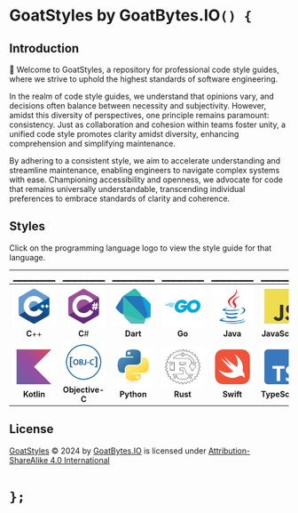 # GoatStyles by GoatBytes.IO`() {`


## Introduction

:wave: Welcome to GoatStyles, a repository for professional code style guides, where we strive to uphold the highest standards of software engineering.

In the realm of code style guides, we understand that opinions vary, and decisions often balance between necessity and subjectivity. However, amidst this diversity of perspectives, one principle remains paramount: consistency. Just as collaboration and cohesion within teams foster unity, a unified code style promotes clarity amidst diversity, enhancing comprehension and simplifying maintenance.

By adhering to a consistent style, we aim to accelerate understanding and streamline maintenance, enabling engineers to navigate complex systems with ease. Championing accessibility and openness, we advocate for code that remains universally understandable, transcending individual preferences to embrace standards of clarity and coherence.

## Styles

Click on the programming language logo to view the style guide for that language.

|                    ▁▁▁▁▁▁▁                     |                               ▁▁▁▁▁▁▁                               |                    ▁▁▁▁▁▁▁                     |                ▁▁▁▁▁▁▁                 |                  ▁▁▁▁▁▁▁                   |                             ▁▁▁▁▁▁▁                            |
|:-----------------------------------------------:|:------------------------------------------------------------------:|:----------------------------------------------:|:--------------------------------------:|:------------------------------------------:|:--------------------------------------------------------------:|
|       [![C++][CPP_Logo]][CPP]<br>**C**++        |               [![C#][CSharp_Logo]][CSharp]<br>**C**#               |     [![Dart][Dart_Logo]][Dart]<br>**Dart**     |     [![Go][Go_Logo]][Go]<br>**Go**     |   [![Java][Java_Logo]][Java]<br>**Java**   | [![JavaScript][JavaScript_Logo]][JavaScript]<br>**JavaScript** |
| [![Kotlin][Kotlin_Logo]][Kotlin]<br>**Kotlin**  | [![Objective-C][Objective-C_Logo]][Objective-C]<br>**Objective-C** | [![Python][Python_Logo]][Python]<br>**Python** | [![Rust][Rust_Logo]][Rust]<br>**Rust** | [![Swift][Swift_Logo]][Swift]<br>**Swift** | [![TypeScript][TypeScript_Logo]][TypeScript]<br>**TypeScript** |

## License

[GoatStyles](https://github.com/goatbytes/GoatStyles) © 2024 by [GoatBytes.IO](https://goatbytes.io) is licensed under [Attribution-ShareAlike 4.0 International](https://creativecommons.org/licenses/by-sa/4.0/)

# `};`

<!-- Logo URLs -->
[CPP_Logo]: ./docs/assets/img/cplusplus.svg
[CSharp_Logo]: ./docs/assets/img/csharp.svg
[Dart_Logo]: ./docs/assets/img/dart.svg
[Go_Logo]: ./docs/assets/img/go.svg
[Java_Logo]: ./docs/assets/img/java.svg
[JavaScript_Logo]: ./docs/assets/img/javascript.svg
[Kotlin_Logo]: ./docs/assets/img/kotlin.svg
[Objective-C_Logo]: ./docs/assets/img/objective-c.svg
[Python_Logo]: ./docs/assets/img/python.svg
[Rust_Logo]: ./docs/assets/img/rust.svg
[Swift_Logo]: ./docs/assets/img/swift.svg
[TypeScript_Logo]: ./docs/assets/img/typescript.svg

<!-- Page URLs -->
[CPP]: https://goatbytes.github.io/GoatStyles/styles/cpp/
[CSharp]: https://goatbytes.github.io/GoatStyles/styles/csharp/
[Dart]: https://goatbytes.github.io/GoatStyles/styles/dart/
[Go]: https://goatbytes.github.io/GoatStyles/styles/go/
[Java]: https://goatbytes.github.io/GoatStyles/styles/java/
[JavaScript]: https://goatbytes.github.io/GoatStyles/styles/javascript/
[Kotlin]: https://goatbytes.github.io/GoatStyles/styles/kotlin/
[Objective-C]: https://goatbytes.github.io/GoatStyles/styles/objc/
[Python]: https://goatbytes.github.io/GoatStyles/styles/python/
[Rust]: https://goatbytes.github.io/GoatStyles/styles/rust/
[Swift]: https://goatbytes.github.io/GoatStyles/styles/swift/
[TypeScript]: https://goatbytes.github.io/GoatStyles/styles/typescript/
